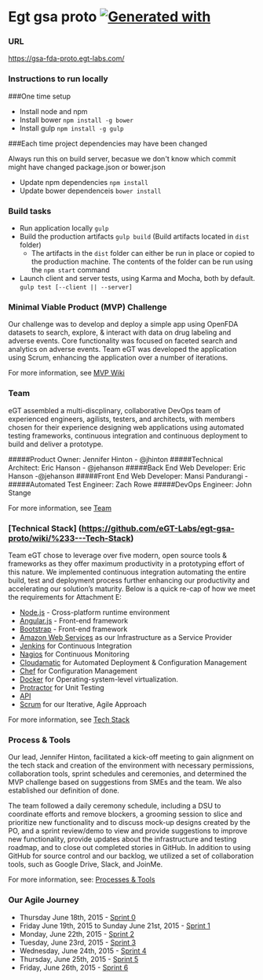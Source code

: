 # Egt gsa proto [![Generated with](https://img.shields.io/badge/generated%20with-bangular-blue.svg?style=flat-square)](https://github.com/42Zavattas/generator-bangular)

### URL 
https://gsa-fda-proto.egt-labs.com/

### Instructions to run locally
###One time setup

* Install node and npm
* Install bower `npm install -g bower`
* Install gulp `npm install -g gulp`

###Each time project dependencies may have been changed

Always run this on build server, becasue we don't know which commit might have changed package.json or bower.json

* Update npm dependencies `npm install`
* Update bower dependenceis `bower install`

### Build tasks

* Run application locally `gulp`
* Build the production artifacts `gulp build` (Build artifacts located in `dist` folder)
    * The artifacts in the `dist` folder can either be run in place or copied to the production machine. The contents 
      of the folder can be run using the `npm start` command
* Launch client and server tests, using Karma and Mocha, both by default. `gulp test [--client || --server]`


### Minimal Viable Product (MVP) Challenge
Our challenge was to develop and deploy a simple app using OpenFDA datasets to search, explore, & interact with data on drug labeling and adverse events. Core functionality was focused on faceted search and analytics on adverse events. Team eGT was developed the application using Scrum, enhancing the application over a number of iterations.

For more information, see [MVP Wiki](https://github.com/eGT-Labs/egt-gsa-proto/wiki/%234---MVP)

### Team
eGT assembled a multi-discplinary, collaborative DevOps team of experienced engineers, agilists, testers,  and architects, with members chosen for their experience designing web applications using automated testing frameworks, continuous integration and continuous deployment to build and deliver a prototype.

#####Product Owner: Jennifer Hinton - @jhinton
#####Technical Architect: Eric Hanson - @jehanson
#####Back End Web Developer: Eric Hanson -@jehanson
#####Front End Web Developer: Mansi Pandurangi -
#####Automated Test Engineer: Zach Rowe
#####DevOps Engineer: John Stange

For more information, see [Team](https://github.com/eGT-Labs/egt-gsa-proto/wiki/%231---Team)

### [Technical Stack] (https://github.com/eGT-Labs/egt-gsa-proto/wiki/%233---Tech-Stack) 
Team eGT chose to leverage over five modern, open source tools & frameworks as they offer maximum productivity in a prototyping effort of this nature. We implemented continuous integration automating the entire build, test and deployment process further enhancing our productivity and accelerating our solution’s maturity.  Below is a quick re-cap of how we meet the requirements for Attachment E: 
- [Node.js](https://nodejs.org) -  Cross-platform runtime environment
- [Angular.js](https://angularjs.org/) - Front-end framework
- [Bootstrap](https://github.com/twbs/bootstrap) - Front-end framework
- [Amazon Web Services](https://cloud.githubusercontent.com/assets/4334183/8358734/f2cc0d02-1b2f-11e5-9c30-134fc1b4db96.png) as our Infrastructure as a Service Provider
- [Jenkins](https://github.com/eGT-Labs/egt-gsa-proto/wiki/%233---Tech-Stack#continuous-integration) for Continuous Integration
- [Nagios](https://github.com/eGT-Labs/egt-gsa-proto/wiki/%233---Tech-Stack#continuous-monitoring) for Continuous Monitoring
- [Cloudamatic](https://github.com/eGT-Labs/egt-gsa-proto/blob/master/docs/Tech%20Stack/deploylog) for Automated Deployment & Configuration Management
- [Chef](https://www.chef.io/chef/) for Configuration Management
- [Docker]() for Operating-system-level virtualization. 
- [Protractor](https://github.com/eGT-Labs/egt-gsa-proto/wiki/%233---Tech-Stack#testing) for Unit Testing
- [API]()
- [Scrum](https://github.com/eGT-Labs/egt-gsa-proto/wiki/%232---Processes-&-Tools) for our Iterative, Agile Approach

For more information, see [Tech Stack](https://github.com/eGT-Labs/egt-gsa-proto/wiki/%233---Tech-Stack)

### Process & Tools
 Our lead, Jennifer Hinton, facilitated a kick-off meeting to gain alignment on the tech stack and creation of the environment with necessary permissions, collaboration tools, sprint schedules and ceremonies, and determined the MVP challenge based on suggestions from SMEs and the team. We also established our definition of done.

The team followed a daily ceremony schedule, including a DSU to coordinate efforts and remove blockers, a grooming session to slice and prioritize new functionality and to discuss mock-up designs created by the PO, and a sprint review/demo to view and provide suggestions to improve new functionality, provide updates about the infrastructure and testing roadmap, and to close out completed stories in GitHub. In addition to using GitHub for source control and our backlog, we utilized a set of collaboration tools, such as Google Drive, Slack, and JoinMe.
 
 For more information, see: [Processes & Tools]((https://github.com/eGT-Labs/egt-gsa-proto/wiki/%232---Processes-&-Tools))

### Our Agile Journey
-	Thursday June 18th, 2015 - [Sprint 0](https://github.com/eGT-Labs/egt-gsa-proto/wiki/Agile-Journey#sprint-0)
-	Friday June 19th, 2015 to Sunday June 21st, 2015 - [Sprint 1](https://github.com/eGT-Labs/egt-gsa-proto/wiki/Agile-Journey#sprint-1)
-	Monday, June 22th, 2015  - [Sprint 2](https://github.com/eGT-Labs/egt-gsa-proto/wiki/Agile-Journey#sprint-2)
-	Tuesday, June 23rd, 2015 - [Sprint 3](https://github.com/eGT-Labs/egt-gsa-proto/wiki/Agile-Journey#sprint-3)
-	Wednesday, June 24th, 2015 - [Sprint 4](https://github.com/eGT-Labs/egt-gsa-proto/wiki/Agile-Journey#sprint-4)
-	Thursday, June 25th, 2015 - [Sprint 5](https://github.com/eGT-Labs/egt-gsa-proto/wiki/Agile-Journey#sprint-5)
-	Friday, June 26th, 2015 - [Sprint 6](https://github.com/eGT-Labs/egt-gsa-proto/wiki/Agile-Journey#sprint-6)
